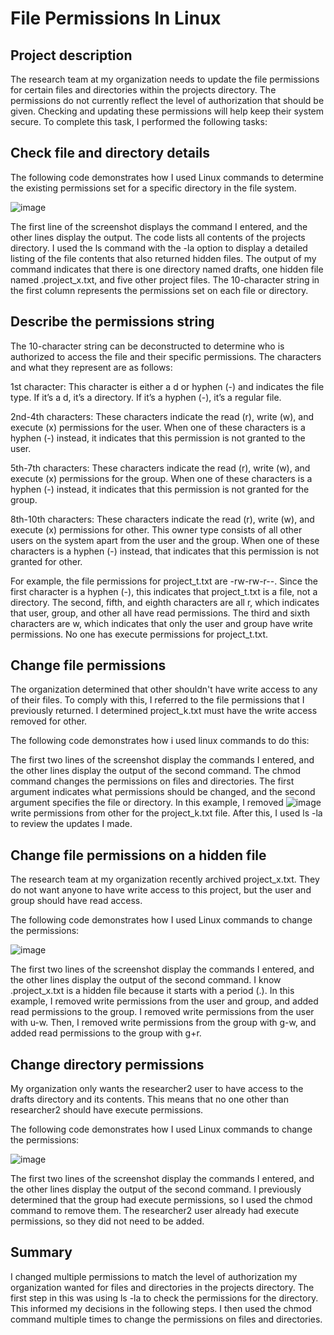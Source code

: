 # File Permissions In Linux 

<h2>Project description</h2>

The research team at my organization needs to update the file permissions for certain files and directories within the projects directory. The permissions do not currently reflect the level of authorization that should be given. Checking and updating these permissions will help keep their system secure. To complete this task, I performed the following tasks: 

<h2>Check file and directory details </h2>

The following code demonstrates how I used Linux commands to determine the existing permissions set for a specific directory in the file system. 

![image](https://github.com/user-attachments/assets/8fa46d15-bad5-41d9-8b85-c945a246aefb)

The first line of the screenshot displays the command I entered, and the other lines display the output. The code lists all contents of the projects directory. I used the ls command with the -la option to display a detailed listing of the file contents that also returned hidden files. The output of my command indicates that there is one directory named drafts, one hidden file named .project_x.txt, and five other project files. The 10-character string in the first column represents the permissions set on each file or directory. 

<h2>Describe the permissions string </h2>

The 10-character string can be deconstructed to determine who is authorized to access the file and their specific permissions. The characters and what they represent are as follows: 

1st character: This character is either a d or hyphen (-) and indicates the file type. If it’s a d, it’s a directory. If it’s a hyphen (-), it’s a regular file. 

2nd-4th characters: These characters indicate the read (r), write (w), and execute (x) permissions for the user. When one of these characters is a hyphen (-) instead, it indicates that this permission is not granted to the user. 

5th-7th characters: These characters indicate the read (r), write (w), and execute (x) permissions for the group. When one of these characters is a hyphen (-) instead, it indicates that this permission is not granted for the group. 

8th-10th characters: These characters indicate the read (r), write (w), and execute (x) permissions for other. This owner type consists of all other users on the system apart from the user and the group. When one of these characters is a hyphen (-) instead, that indicates that this permission is not granted for other. 

 

For example, the file permissions for project_t.txt are -rw-rw-r--. Since the first character is a hyphen (-), this indicates that project_t.txt is a file, not a directory. The second, fifth, and eighth characters are all r, which indicates that user, group, and other all have read permissions. The third and sixth characters are w, which indicates that only the user and group have write permissions. No one has execute permissions for project_t.txt. 

<h2>Change file permissions</h2> 

The organization determined that other shouldn't have write access to any of their files. To comply with this, I referred to the file permissions that I previously returned. I determined project_k.txt must have the write access removed for other. 

The following code demonstrates how i used linux commands to do this:


The first two lines of the screenshot display the commands I entered, and the other lines display the output of the second command. The chmod command changes the permissions on files and directories. The first argument indicates what permissions should be changed, and the second argument specifies the file or directory. In this example, I removed
![image](https://github.com/user-attachments/assets/d2560539-577d-46c5-a118-0d6c3f2eb4e6)
write permissions from other for the project_k.txt file. After this, I used ls -la to review the updates I made. 

<h2>Change file permissions on a hidden file</h2> 

The research team at my organization recently archived project_x.txt. They do not want anyone to have write access to this project, but the user and group should have read access.  

 The following code demonstrates how I used Linux commands to change the permissions: 
 
![image](https://github.com/user-attachments/assets/9cee157b-98dd-4588-953a-d87e72e0a4b5)

 
The first two lines of the screenshot display the commands I entered, and the other lines display the output of the second command. I know .project_x.txt is a hidden file because it starts with a period (.). In this example, I removed write permissions from the user and group, and added read permissions to the group. I removed write permissions from the user with u-w. Then, I removed write permissions from the group with g-w, and added read permissions to the group with g+r.  

<h2>Change directory permissions</h2> 

My organization only wants the researcher2 user to have access to the drafts directory and its contents. This means that no one other than researcher2 should have execute permissions. 

 The following code demonstrates how I used Linux commands to change the permissions: 
 
![image](https://github.com/user-attachments/assets/119b9c77-f4b4-466a-81e6-c982efefdcc2)


The first two lines of the screenshot display the commands I entered, and the other lines display the output of the second command. I previously determined that the group had execute permissions, so I used the chmod command to remove them. The researcher2 user already had execute permissions, so they did not need to be added. 

<h2>Summary</h2> 

I changed multiple permissions to match the level of authorization my organization wanted for files and directories in the projects directory. The first step in this was using ls -la to check the permissions for the directory. This informed my decisions in the following steps. I then used the chmod command multiple times to change the permissions on files and directories. 
